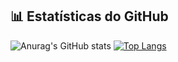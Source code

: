## 📊 Estatísticas do GitHub

![Anurag's GitHub stats](https://github-readme-stats.vercel.app/api?username=sstryss&theme=shadow_red&show_icons=true&title_color=8b0000&text_color=ffffff) [![Top Langs](https://github-readme-stats.vercel.app/api/top-langs/?username=sstryss&theme=shadow_red&title_color=8b0000&text_color=ffffff&langs_count_color=ff4500)](https://github.com/sstryss/github-readme-stats)







